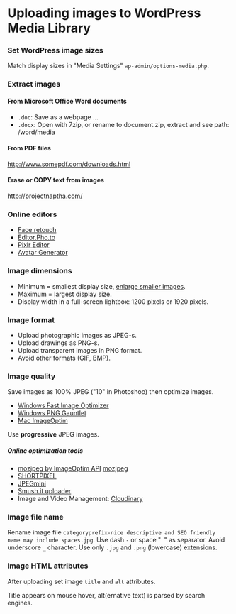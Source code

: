 # Uploading images to WordPress Media Library

### Set WordPress image sizes

Match display sizes in "Media Settings" `wp-admin/options-media.php`.

### Extract images

#### From Microsoft Office Word documents

- `.doc`: Save as a webpage ...
- `.docx`: Open with 7zip, or rename to document.zip, extract and see path: /word/media

#### From PDF files

http://www.somepdf.com/downloads.html

#### Erase or COPY text from images

http://projectnaptha.com/

### Online editors

- [Face retouch](http://makeup.pho.to/)
- [Editor.Pho.to](http://editor.pho.to/edit/)
- [Pixlr Editor](https://apps.pixlr.com/editor/)
- [Avatar Generator](https://face.co/)

### Image dimensions

- Minimum = smallest display size, [enlarge smaller images](https://github.com/szepeviktor/debian-server-tools/tree/master/image#enlarging).
- Maximum = largest display size.
- Display width in a full-screen lightbox: 1200 pixels or 1920 pixels.

### Image format

- Upload photographic images as JPEG-s.
- Upload drawings as PNG-s.
- Upload transparent images in PNG format.
- Avoid other formats (GIF, BMP).

### Image quality

Save images as 100% JPEG ("10" in Photoshop) then optimize images.

- [Windows Fast Image Optimizer](http://css-ig.net/fast-image-optimizer)
- [Windows PNG Gauntlet](http://pnggauntlet.com/)
- [Mac ImageOptim](https://imageoptim.com/)

Use **progressive** JPEG images.

##### Online optimization tools

- [mozjpeg by ImageOptim API](https://imageoptim.com/mozjpeg) [mozjpeg](https://mozjpeg.codelove.de/)
- [SHORTPIXEL](https://shortpixel.com/free-demo)
- [JPEGmini](http://www.jpegmini.com/)
- [Smush.it uploader](http://www.imgopt.com/)
- Image and Video Management: [Cloudinary](https://cloudinary.com/)

### Image file name

Rename image file `categoryprefix-nice descriptive and SEO friendly name may include spaces.jpg`.
Use dash `-` or space "` `" as separator.
Avoid underscore `_` character.
Use only `.jpg` and `.png` (lowercase) extensions.

### Image HTML attributes

After uploading set image `title` and `alt` attributes.

Title appears on mouse hover, alt(ernative text) is parsed by search engines.
